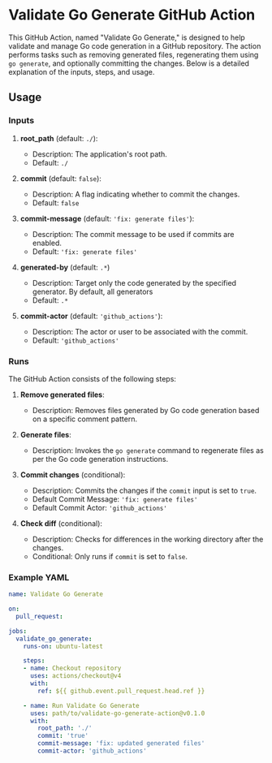 # Validate Go Generate GitHub Action

This GitHub Action, named "Validate Go Generate," is designed to help validate and manage Go code generation in a GitHub repository. The action performs tasks such as removing generated files, regenerating them using `go generate`, and optionally committing the changes. Below is a detailed explanation of the inputs, steps, and usage.

## Usage

### Inputs

1. **root_path** (default: `./`):
   - Description: The application's root path.
   - Default: `./`

2. **commit** (default: `false`):
   - Description: A flag indicating whether to commit the changes.
   - Default: `false`

3. **commit-message** (default: `'fix: generate files'`):
   - Description: The commit message to be used if commits are enabled.
   - Default: `'fix: generate files'`

4. **generated-by** (default: `.*`)
    - Description: Target only the code generated by the specified generator. By default, all generators
    - Default: `.*`

5. **commit-actor** (default: `'github_actions'`):
   - Description: The actor or user to be associated with the commit.
   - Default: `'github_actions'`

### Runs

The GitHub Action consists of the following steps:

1. **Remove generated files**:
   - Description: Removes files generated by Go code generation based on a specific comment pattern.

2. **Generate files**:
   - Description: Invokes the `go generate` command to regenerate files as per the Go code generation instructions.

3. **Commit changes** (conditional):
   - Description: Commits the changes if the `commit` input is set to `true`.
   - Default Commit Message: `'fix: generate files'`
   - Default Commit Actor: `'github_actions'`

4. **Check diff** (conditional):
   - Description: Checks for differences in the working directory after the changes.
   - Conditional: Only runs if `commit` is set to `false`.

### Example YAML

```yaml
name: Validate Go Generate

on:
  pull_request:

jobs:
  validate_go_generate:
    runs-on: ubuntu-latest

    steps:
    - name: Checkout repository
      uses: actions/checkout@v4
      with:
        ref: ${{ github.event.pull_request.head.ref }}

    - name: Run Validate Go Generate
      uses: path/to/validate-go-generate-action@v0.1.0
      with:
        root_path: './'
        commit: 'true'
        commit-message: 'fix: updated generated files'
        commit-actor: 'github_actions'
```
